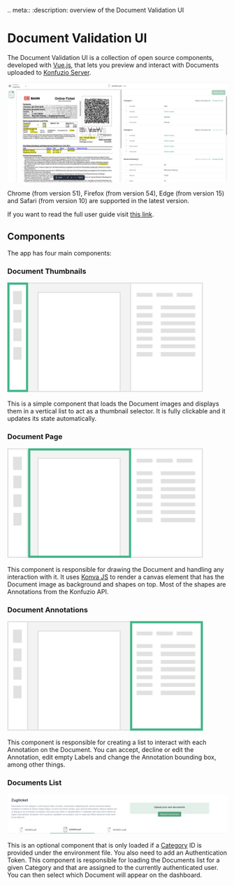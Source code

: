 .. meta::
:description: overview of the Document Validation UI

# Document Validation UI

The Document Validation UI is a collection of open source components, developed with [Vue.js](https://v2.vuejs.org/), that lets you preview and interact with Documents uploaded to [Konfuzio Server](https://konfuzio.com/).

![dvui.png](./images/dvui.png)

Chrome (from version 51), Firefox (from version 54), Edge (from version 15) and Safari (from version 10) are supported in the latest version.

If you want to read the full user guide visit [this link](https://help.konfuzio.com/document-validation-ui/index.html).

## Components

The app has four main components:

### Document Thumbnails

![document_thumbnails.svg](./images/document_thumbnails.svg)

This is a simple component that loads the Document images and displays them in a vertical list to act as a thumbnail selector. It is fully clickable and it updates its state automatically.

### Document Page

![document_page.svg](./images/document_page.svg)

This component is responsible for drawing the Document and handling any interaction with it. It uses [Konva JS](https://konvajs.org/docs/vue/index.html) to render a canvas element that has the Document image as background and shapes on top. Most of the shapes are Annotations from the Konfuzio API.

### Document Annotations

![document_annotations.svg](./images/document_annotations.svg)

This component is responsible for creating a list to interact with each Annotation on the Document. You can accept, decline or edit the Annotation, edit empty Labels and change the Annotation bounding box, among other things.

### Documents List

![documents_list.png](./images/documents_list.png)

This is an optional component that is only loaded if a [Category](https://help.konfuzio.com/modules/categories/index.html) ID is provided under the environment file. You also need to add an Authentication Token. This component is responsible for loading the Documents list for a given Category and that are assigned to the currently authenticated user. You can then select which Document will appear on the dashboard.
